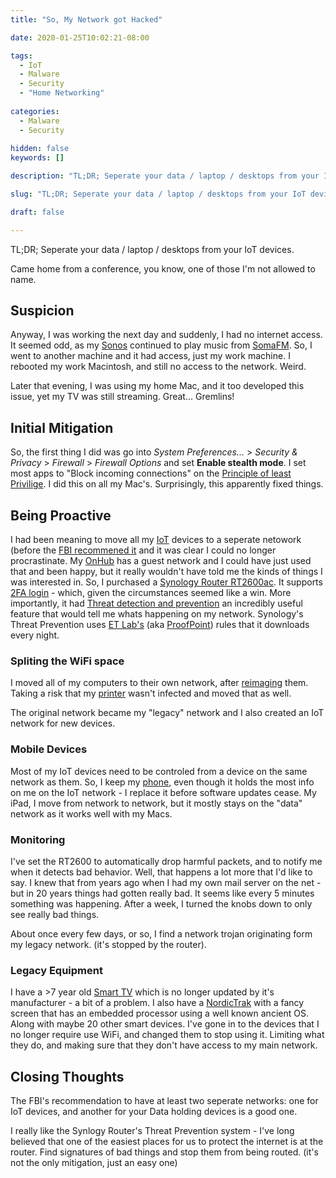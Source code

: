 ```yaml
---
title: "So, My Network got Hacked"

date: 2020-01-25T10:02:21-08:00

tags: 
  - IoT
  - Malware
  - Security
  - "Home Networking"
  
categories: 
  - Malware
  - Security
  
hidden: false
keywords: []

description: "TL;DR; Seperate your data / laptop / desktops from your IoT devices."

slug: "TL;DR; Seperate your data / laptop / desktops from your IoT devices."

draft: false

---
```

TL;DR; Seperate your data / laptop / desktops from your IoT devices.

Came home from a conference, you know, one of those I'm not allowed to name.

## Suspicion
Anyway, I was working the next day and suddenly, I had no internet access.  It seemed odd, as my 
[Sonos](https://www.sonos.com/en-us/home) continued to play music from [SomaFM](https://somafm.com/).
So, I went to another machine and it had access, just my work machine.  I rebooted my work Macintosh, and
still no access to the network.  Weird.

Later that evening, I was using my home Mac, and it too developed this issue, yet my TV was still 
streaming.  Great... Gremlins!

## Initial Mitigation
So, the first thing I did was go into _System Preferences…_ > _Security & Privacy_ > _Firewall_ >
_Firewall Options_ and set **Enable stealth mode**.  I set most apps to "Block incoming connections" on
the [Principle of least Privilige](https://en.wikipedia.org/wiki/Principle_of_least_privilege).  I did
this on all my Mac's.  Surprisingly, this apparently fixed things.
 
## Being Proactive
I had been meaning to move all my [IoT](https://en.wikipedia.org/wiki/Internet_of_things) devices to a
seperate netowork (before the 
[FBI recommened it](https://www.fbi.gov/news/stories/cyber-tip-be-vigilant-with-your-internet-of-things-iot-devices) 
and it was clear I could no longer procrastinate.  My 
[OnHub](https://on.google.com/hub/) has a guest network and I could have just used that and been
happy, but it really wouldn't have told me the kinds of things I was interested in.  So, I purchased
a [Synology Router RT2600ac](https://www.synology.com/en-us/products/RT2600ac). It supports 
[2FA login](https://en.wikipedia.org/wiki/Multi-factor_authentication) - which, given the 
circumstances seemed like a win.  More importantly, it had 
[Threat detection and prevention](https://blog.synology.com/building-an-intrusion-prevention-system-for-small-businesses-and-homes/)
an incredibly useful feature that would tell me whats happening on my network.  Synology's Threat
Prevention uses [ET Lab's](https://twitter.com/ET_Labs) (aka [ProofPoint](https://www.proofpoint.com/us)) rules that it downloads
every night.

### Spliting the WiFi space
I moved all of my computers to their own network, after [reimaging](https://www.webopedia.com/TERM/R/reimage.html)
them. Taking a risk that my [printer](https://arxiv.org/pdf/1806.10642) wasn't infected and moved 
that as well.

The original network became my "legacy" network and I also created an IoT network for new devices.

### Mobile Devices
Most of my IoT devices need to be controled from a device on the same network as them.  So, I keep my
[phone](https://en.wikipedia.org/wiki/Pixel_2), even though it holds the most info on me on the IoT network - I replace it before software updates
cease.  My iPad, I move from network to network, but it mostly stays on the "data" network as it works
well with my Macs.

### Monitoring
I've set the RT2600 to automatically drop harmful packets, and to notify me when it detects bad behavior.
Well, that happens a lot more that I'd like to say. I knew that from years ago when I had my own
mail server on the net - but in 20 years things had gotten really bad.  It seems like every 5 minutes
something was happening.  After a week, I turned the knobs down to only see really bad things.
 
About once every few days, or so, I find a network trojan originating form my legacy network. (it's 
stopped by the router).

### Legacy Equipment
I have a >7 year old [Smart TV](https://www.fbi.gov/contact-us/field-offices/portland/news/press-releases/tech-tuesdaysmart-tvs/) 
which is no longer updated by it's manufacturer - a bit of a problem. I also have a [NordicTrak](https://www.nordictrack.com/ellipticals)
with a fancy screen that has an embedded processor using a well known ancient OS.  Along with maybe 20
other smart devices.  I've gone in to the devices that I no longer require use WiFi, and changed them
to stop using it. Limiting what they do, and making sure that they don't have access to my main network.

## Closing Thoughts
The FBI's recommendation to have at least two seperate networks: one for IoT devices, and another
for your Data holding devices is a good one.

I really like the Synlogy Router's Threat Prevention system - I've long believed that one of the
easiest places for us to protect the internet is at the router.  Find signatures of bad things and
stop them from being routed. (it's not the only mitigation, just an easy one)